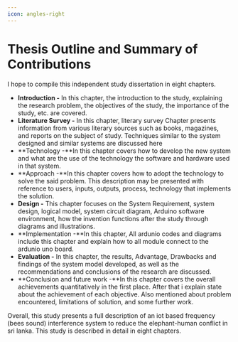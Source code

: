 ```yaml
---
icon: angles-right
---
```


# Thesis Outline and Summary of Contributions

I hope to compile this independent study dissertation in eight chapters.

* **Introduction -** In this chapter, the introduction to the study, explaining the research problem, the objectives of the study, the importance of the study, etc. are covered.
* **Literature Survey -** In this chapter, literary survey Chapter presents information from various literary sources such as books, magazines, and reports on the subject of study. Techniques similar to the system designed and similar systems are discussed here
* **Technology -**In this chapter covers how to develop the new system and what are the use of the technology the software and hardware used in that system.
* **Approach -**In this chapter covers how to adopt the technology to solve the said problem. This description may be presented with reference to users, inputs, outputs, process, technology that implements the solution.
* **Design -** This chapter focuses on the System Requirement, system design, logical model, system circuit diagram, Arduino software environment, how the invention functions after the study through diagrams and illustrations.
* **Implementation -**In this chapter, All ardunio codes and diagrams include this chapter and explain how to all module connect to the ardunio uno board.
* **Evaluation -** In this chapter, the results, Advantage, Drawbacks and findings of the system model developed, as well as the recommendations and conclusions of the research are discussed.
* **Conclusion and future work -**In this chapter covers the overall achievements quantitatively in the first place. After that i explain state about the achievement of each objective. Also mentioned about problem encountered, limitations of solution, and some further work.

Overall, this study presents a full description of an iot based frequency (bees sound) interference system to reduce the elephant-human conflict in sri lanka. This study is described in detail in eight chapters.&#x20;
